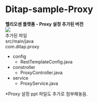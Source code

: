 # Ditap-sample-Proxy
**헬리오센 플랫폼 - Proxy 설정 추가된 버전**
<br/> 
<img src="https://user-images.githubusercontent.com/87467958/220257550-ea579de4-8420-4d3d-9ffc-659d09e4aa3e.png"/>
<br/> 
추가된 파일
<br/> 
src/main/java
<br/> 
com.ditap.proxy
- config
  - RestTemplateConfig.java
- constroller
  - ProxyController.java
- service
  - ProxyService.java
 
 *Proxy 설정 ppt 파일도 추가로 첨부해놓음.
